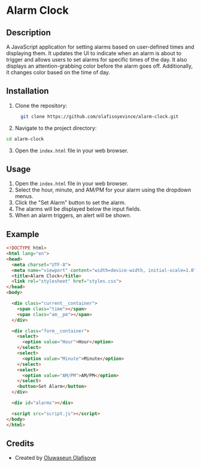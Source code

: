 
# Alarm Clock 

## Description

A JavaScript application for setting alarms based on user-defined times and displaying them. It updates the UI to indicate when an alarm is about to trigger and allows users to set alarms for specific times of the day. It also displays an attention-grabbing color before the alarm goes off. Additionally, it changes color based on the time of day.


## Installation

1. Clone the repository:

   ```bash
     git clone https://github.com/olafisoyevince/alarm-clock.git
   

2. Navigate to the project directory:

```bash
cd alarm-clock
```

3. Open the `index.html` file in your web browser.

## Usage

1. Open the `index.html` file in your web browser.
2. Select the hour, minute, and AM/PM for your alarm using the dropdown menus.
3. Click the "Set Alarm" button to set the alarm.
4. The alarms will be displayed below the input fields.
5. When an alarm triggers, an alert will be shown.

## Example

```html
<!DOCTYPE html>
<html lang="en">
<head>
  <meta charset="UTF-8">
  <meta name="viewport" content="width=device-width, initial-scale=1.0">
  <title>Alarm Clock</title>
  <link rel="stylesheet" href="styles.css">
</head>
<body>

  <div class="current__container">
    <span class="time"></span>
    <span class="am__pm"></span>
  </div>

  <div class="form__container">
    <select>
      <option value="Hour">Hour</option>
    </select>
    <select>
      <option value="Minute">Minute</option>
    </select>
    <select>
      <option value="AM/PM">AM/PM</option>
    </select>
    <button>Set Alarm</button>
  </div>

  <div id="alarms"></div>

  <script src="script.js"></script>
</body>
</html>
```

## Credits

- Created by [Oluwaseun Olafisoye](https://github.com/olafisoye-vince)

```
